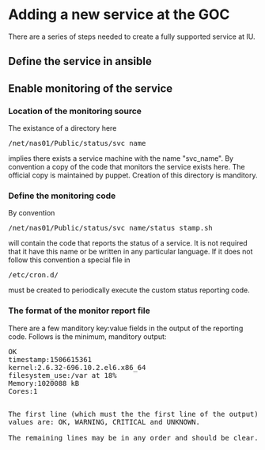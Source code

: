 # Adding a new service at the GOC

There are a series of steps needed to create a fully supported service at IU.

## Define the service in ansible

## Enable monitoring of the service

### Location of the monitoring source

The existance of a directory here
<pre>
/net/nas01/Public/status/svc_name
</pre>
implies there exists a service machine with the name "svc_name". By convention a copy of
the code that monitors the service exists here. The official copy is maintained by
puppet. Creation of this directory is manditory.

### Define the monitoring code

By convention 
<pre>
/net/nas01/Public/status/svc_name/status_stamp.sh
</pre>
will contain the code that reports the status of a service. It is not required that
it have this name or be written in any particular language. If it does not follow this
convention a special file in
<pre>
/etc/cron.d/
</pre>
must be created to periodically execute the custom status reporting code.

### The format of the monitor report file

There are a few manditory key:value fields in the output of the reporting code. Follows
is the minimum, manditory output:
<pre>
OK
timestamp:1506615361
kernel:2.6.32-696.10.2.el6.x86_64
filesystem_use:/var at 18%
Memory:1020088 kB
Cores:1
<pre>

The first line (which must the the first line of the output) is the reported status. The only allowed
values are: OK, WARNING, CRITICAL and UNKNOWN.

The remaining lines may be in any order and should be clear.
